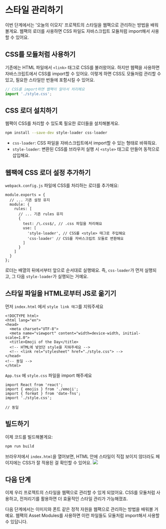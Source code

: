 # 스타일 관리하기

이번 단계에서는 '오늘의 이모지' 프로젝트의 스타일을 웹팩으로 관리하는 방법을 배워볼게요. 웹팩의 로더를 사용하면 CSS 파일도 자바스크립트 모듈처럼 import해서 사용할 수 있어요.

## CSS를 모듈처럼 사용하기

기존에는 HTML 파일에서 `<link>` 태그로 CSS를 불러왔어요. 하지만 웹팩을 사용하면 자바스크립트에서 CSS를 import할 수 있어요. 이렇게 하면 CSS도 모듈처럼 관리할 수 있고, 필요한 스타일만 번들에 포함시킬 수 있어요.

```javascript
// CSS를 import하면 웹팩이 알아서 처리해요
import './style.css';
```

## CSS 로더 설치하기

웹팩이 CSS를 처리할 수 있도록 필요한 로더들을 설치해볼게요.

```bash
npm install --save-dev style-loader css-loader
```

- `css-loader`: CSS 파일을 자바스크립트에서 import할 수 있는 형태로 바꿔줘요.  
- `style-loader`: 변환된 CSS를 브라우저 실행 시 `<style>` 태그로 만들어 동적으로 삽입해요.

## 웹팩에 CSS 로더 설정 추가하기

`webpack.config.js` 파일에 CSS를 처리하는 로더를 추가해요:

```js{6-12}
module.exports = {
  // ... 기존 설정 유지
  module: {
    rules: [
      // ... 기존 rules 유지
      {
        test: /\.css$/, // .css 파일을 처리해요
        use: [
          'style-loader', // CSS를 <style> 태그로 주입해요
          'css-loader' // CSS를 자바스크립트 모듈로 변환해요
        ]
      }
    ]
  }
};
```

로더는 배열의 뒤에서부터 앞으로 순서대로 실행돼요. 즉, `css-loader`가 먼저 실행되고, 그 다음 `style-loader`가 실행되는 거예요.

## 스타일 파일을 HTML로부터 JS로 옮기기

먼저 `index.html` 에서 `style link 태그`를 지워주세요
```html{7-8}
<!DOCTYPE html>
<html lang="en">
<head>
  <meta charset="UTF-8">
  <meta name="viewport" content="width=device-width, initial-scale=1.0">
  <title>Emoji of the Day</title>
  <!-- HTML에 넣었던 style을 지워주세요 -->
  <!-- <link rel="stylesheet" href="./style.css"> -->
</head>
<!-- 동일 -->
</html>
```

`App.tsx` 에 `style.css` 파일을 import 해주세요

```jsx{4-4}
import React from 'react';
import { emojis } from './emoji';
import { format } from 'date-fns';
import './style.css';

// 동일
```

## 빌드하기

이제 코드를 빌드해볼게요:

```bash
npm run build
```
브라우저에서 `index.html`을 열어보면, HTML 안에 스타일이 직접 보이지 않더라도
페이지에는 CSS가 잘 적용된 걸 확인할 수 있어요.
![](/images/style-less.png)


## 다음 단계

이제 우리 프로젝트의 스타일을 웹팩으로 관리할 수 있게 되었어요. CSS를 모듈처럼 사용하고, 전처리기를 활용하면 더 효율적인 스타일 관리가 가능해졌죠.

다음 단계에서는 이미지와 폰트 같은 정적 자원을 웹팩으로 관리하는 방법을 배워볼 거예요. 웹팩의 Asset Modules를 사용하면 이런 파일들도 모듈처럼 import해서 사용할 수 있답니다.
